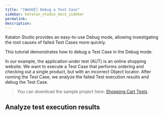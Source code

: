 ```yaml
---
title: "[WebUI] Debug a Test Case"
sidebar: katalon_studio_docs_sidebar
permalink: 
description: 
---
```


Katalon Studio provides an easy-to-use Debug mode, allowing investigating the root causes of failed Test Cases more quickly. 

This tutorial demonstrates how to debug a Test Case in the Debug mode.

In our example, the application under test (AUT) is an online shopping website. We want to execute a Test Case that performs ordering and checking out a single product, but with an incorrect Object locator. After running the Test Case, we analyze the failed Test execution results and debug the Test Case.

> You can download the sample project here: [Shopping Cart Tests](https://github.com/katalon-studio-samples/shopping-cart-tests).

## Analyze test execution results

